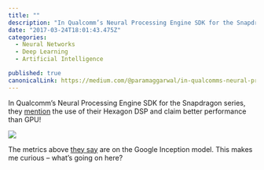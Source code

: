 ```yaml
---
title: ""
description: "In Qualcomm’s Neural Processing Engine SDK for the Snapdragon series, they mention the use of their Hexagon DSP and claim better performance than GPU! The metrics above they say are on the Google…"
date: "2017-03-24T18:01:43.475Z"
categories: 
  - Neural Networks
  - Deep Learning
  - Artificial Intelligence

published: true
canonicalLink: https://medium.com/@paramaggarwal/in-qualcomms-neural-processing-engine-sdk-for-the-snapdragon-series-they-mention-the-use-of-their-6eecdfef8118
---
```


In Qualcomm’s Neural Processing Engine SDK for the Snapdragon series, they [mention](https://www.qualcomm.com/news/snapdragon/2017/01/09/tensorflow-machine-learning-now-optimized-snapdragon-835-and-hexagon-682) the use of their Hexagon DSP and claim better performance than GPU!

![](./asset-1.jpeg)

The metrics above [they say](https://www.qualcomm.com/news/snapdragon/2017/01/09/tensorflow-machine-learning-now-optimized-snapdragon-835-and-hexagon-682) are on the Google Inception model. This makes me curious – what’s going on here?
